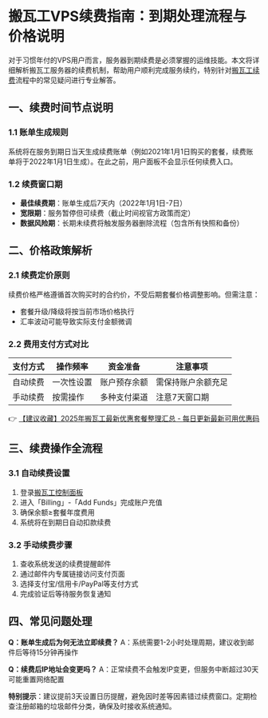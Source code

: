 # 搬瓦工VPS续费指南：到期处理流程与价格说明

对于习惯年付的VPS用户而言，服务器到期续费是必须掌握的运维技能。本文将详细解析搬瓦工服务器的续费机制，帮助用户顺利完成服务续约，特别针对[搬瓦工续费](https://bit.ly/banwagon)流程中的常见疑问进行专业解答。

## 一、续费时间节点说明
### 1.1 账单生成规则
系统将在服务到期日当天生成续费账单（例如2021年1月1日购买的套餐，续费账单将于2022年1月1日生成）。在此之前，用户面板不会显示任何续费入口。

### 1.2 续费窗口期
- **最佳续费期**：账单生成后7天内（2022年1月1日-7日）
- **宽限期**：服务暂停但可续费（截止时间视官方政策而定）
- **数据风险期**：长期未续费将触发服务器删除流程（包含所有快照和备份）

## 二、价格政策解析
### 2.1 续费定价原则
续费价格严格遵循首次购买时的合约价，不受后期套餐价格调整影响。但需注意：
- 套餐升级/降级将按当前市场价格执行
- 汇率波动可能导致实际支付金额微调

### 2.2 费用支付方式对比
| 支付方式 | 操作频率 | 资金准备 | 注意事项 |
|---------|----------|----------|----------|
| 自动续费 | 一次性设置 | 账户预存余额 | 需保持账户余额充足 |
| 手动续费 | 按需操作 | 多种支付渠道 | 注意7天窗口期 |

👉 [【建议收藏】2025年搬瓦工最新优惠套餐整理汇总 - 每日更新最新可用优惠码](https://bit.ly/banwagon)

## 三、续费操作全流程
### 3.1 自动续费设置
1. 登录[搬瓦工控制面板](https://bit.ly/banwagon)
2. 进入「Billing」-「Add Funds」完成账户充值
3. 确保余额≥套餐年度费用
4. 系统将在到期日自动扣款续费

### 3.2 手动续费步骤
1. 查收系统发送的续费提醒邮件
2. 通过邮件内专属链接访问支付页面
3. 选择支付宝/信用卡/PayPal等支付方式
4. 完成验证后等待服务恢复通知

## 四、常见问题处理
**Q：账单生成后为何无法立即续费？**
A：系统需要1-2小时处理周期，建议收到邮件后等待15分钟再操作

**Q：续费后IP地址会变更吗？**
A：正常续费不会触发IP变更，但服务中断超过30天可能重置网络配置

**特别提示**：建议提前3天设置日历提醒，避免因时差等因素错过续费窗口。定期检查注册邮箱的垃圾邮件分类，确保及时接收系统通知。